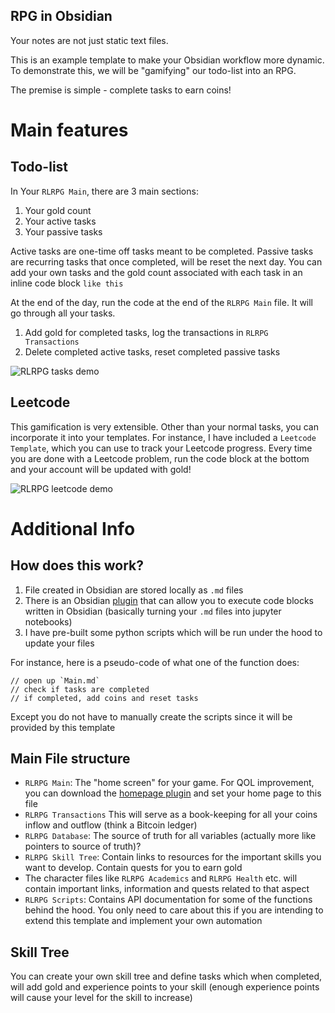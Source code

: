 ## RPG in Obsidian
Your notes are not just static text files.

This is an example template to make your Obsidian workflow more dynamic. To demonstrate this, we will be "gamifying" our todo-list into an RPG.

The premise is simple - complete tasks to earn coins!

# Main features
## Todo-list
In Your `RLRPG Main`, there are 3 main sections:
1. Your gold count
2. Your active tasks
3. Your passive tasks

Active tasks are one-time off tasks meant to be completed. Passive tasks are recurring tasks that once completed, will be reset the next day. You can add your own tasks and the gold count associated with each task in an inline code block `like this`

At the end of the day, run the code at the end of the `RLRPG Main` file. It will go through all your tasks.
1. Add gold for completed tasks, log the transactions in `RLRPG Transactions`
2. Delete completed active tasks, reset completed passive tasks

![RLRPG tasks demo](https://github.com/JCSnap/obsidian-rpg/blob/main/assets/RLRPG-tasks.gif)

## Leetcode
This gamification is very extensible. Other than your normal tasks, you can incorporate it into your templates. For instance, I have included a `Leetcode Template`, which you can use to track your Leetcode progress. Every time you are done with a Leetcode problem, run the code block at the bottom and your account will be updated with gold!

![RLRPG leetcode demo](https://github.com/JCSnap/obsidian-rpg/blob/main/assets/RLRPG-leetcode.gif)

# Additional Info
## How does this work?
1. File created in Obsidian are stored locally as `.md` files
2. There is an Obsidian [plugin](https://github.com/twibiral/obsidian-execute-code) that can allow you to execute code blocks written in Obsidian (basically turning your `.md` files into jupyter notebooks)
3. I have pre-built some python scripts which will be run under the hood to update your files

For instance, here is a pseudo-code of what one of the function does:
```
// open up `Main.md`
// check if tasks are completed
// if completed, add coins and reset tasks
```

Except you do not have to manually create the scripts since it will be provided by this template

## Main File structure
- `RLRPG Main`: The "home screen" for your game. For QOL improvement, you can download the [homepage plugin](https://github.com/mirnovov/obsidian-homepage) and set your home page to this file
- `RLRPG Transactions` This will serve as a book-keeping for all your coins inflow and outflow (think a Bitcoin ledger)
- `RLRPG Database`: The source of truth for all variables (actually more like pointers to source of truth)?
- `RLRPG Skill Tree`: Contain links to resources for the important skills you want to develop. Contain quests for you to earn gold
- The character files like `RLRPG Academics` and `RLRPG Health` etc. will contain important links, information and quests related to that aspect
- `RLRPG Scripts`: Contains API documentation for some of the functions behind the hood. You only need to care about this if you are intending to extend this template and implement your own automation

## Skill Tree
You can create your own skill tree and define tasks which when completed, will add gold and experience points to your skill (enough experience points will cause your level for the skill to increase)